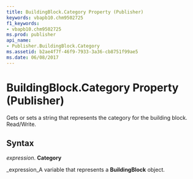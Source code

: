 ```yaml
---
title: BuildingBlock.Category Property (Publisher)
keywords: vbapb10.chm9502725
f1_keywords:
- vbapb10.chm9502725
ms.prod: publisher
api_name:
- Publisher.BuildingBlock.Category
ms.assetid: b2ae4f7f-46f9-7933-3a36-cb8751f99ae5
ms.date: 06/08/2017
---
```



# BuildingBlock.Category Property (Publisher)

Gets or sets a string that represents the category for the building block. Read/Write.


## Syntax

 _expression_. **Category**

 _expression_A variable that represents a **BuildingBlock** object.


